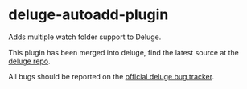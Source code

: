 # deluge-autoadd-plugin
Adds multiple watch folder support to Deluge. 

This plugin has been merged into deluge, find the latest source at the [deluge repo](https://github.com/deluge-torrent/deluge/tree/develop/deluge/plugins/AutoAdd).

All bugs should be reported on the [official deluge bug tracker](https://dev.deluge-torrent.org/report/1).
